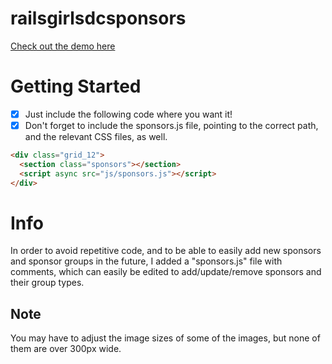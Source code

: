 railsgirlsdcsponsors
====================

[Check out the demo here](http://rpearce.github.io/railsgirlsdcsponsors)

# Getting Started
- [x] Just include the following code where you want it!
- [x] Don't forget to include the sponsors.js file, pointing to the correct path, and the relevant CSS files, as well.

```html
<div class="grid_12">
  <section class="sponsors"></section>
  <script async src="js/sponsors.js"></script>
</div>
```

# Info
In order to avoid repetitive code, and to be able to easily add new sponsors and sponsor groups in the future, I added a "sponsors.js" file with comments, which can easily be edited to add/update/remove sponsors and their group types.

## Note
You may have to adjust the image sizes of some of the images, but none of them are over 300px wide.
